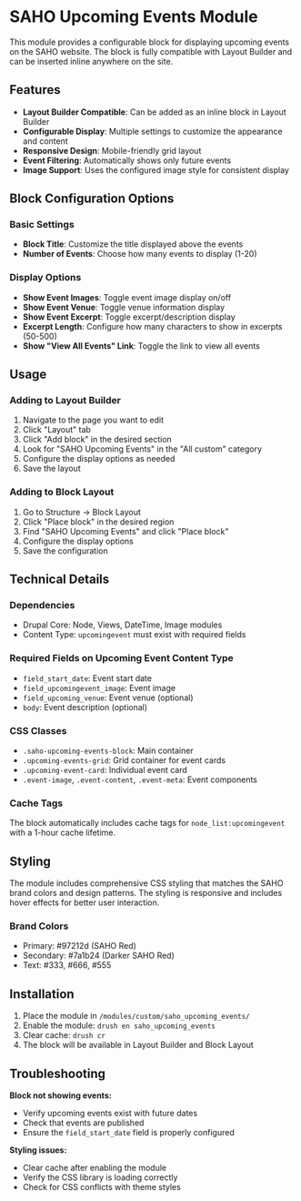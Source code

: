 # SAHO Upcoming Events Module

This module provides a configurable block for displaying upcoming events on the SAHO website. The block is fully compatible with Layout Builder and can be inserted inline anywhere on the site.

## Features

- **Layout Builder Compatible**: Can be added as an inline block in Layout Builder
- **Configurable Display**: Multiple settings to customize the appearance and content
- **Responsive Design**: Mobile-friendly grid layout
- **Event Filtering**: Automatically shows only future events
- **Image Support**: Uses the configured image style for consistent display

## Block Configuration Options

### Basic Settings
- **Block Title**: Customize the title displayed above the events
- **Number of Events**: Choose how many events to display (1-20)

### Display Options
- **Show Event Images**: Toggle event image display on/off
- **Show Event Venue**: Toggle venue information display
- **Show Event Excerpt**: Toggle excerpt/description display
- **Excerpt Length**: Configure how many characters to show in excerpts (50-500)
- **Show "View All Events" Link**: Toggle the link to view all events

## Usage

### Adding to Layout Builder

1. Navigate to the page you want to edit
2. Click "Layout" tab
3. Click "Add block" in the desired section
4. Look for "SAHO Upcoming Events" in the "All custom" category
5. Configure the display options as needed
6. Save the layout

### Adding to Block Layout

1. Go to Structure → Block Layout
2. Click "Place block" in the desired region
3. Find "SAHO Upcoming Events" and click "Place block"
4. Configure the display options
5. Save the configuration

## Technical Details

### Dependencies
- Drupal Core: Node, Views, DateTime, Image modules
- Content Type: `upcomingevent` must exist with required fields

### Required Fields on Upcoming Event Content Type
- `field_start_date`: Event start date
- `field_upcomingevent_image`: Event image
- `field_upcoming_venue`: Event venue (optional)
- `body`: Event description (optional)

### CSS Classes
- `.saho-upcoming-events-block`: Main container
- `.upcoming-events-grid`: Grid container for event cards
- `.upcoming-event-card`: Individual event card
- `.event-image`, `.event-content`, `.event-meta`: Event components

### Cache Tags
The block automatically includes cache tags for `node_list:upcomingevent` with a 1-hour cache lifetime.

## Styling

The module includes comprehensive CSS styling that matches the SAHO brand colors and design patterns. The styling is responsive and includes hover effects for better user interaction.

### Brand Colors
- Primary: #97212d (SAHO Red)
- Secondary: #7a1b24 (Darker SAHO Red)
- Text: #333, #666, #555

## Installation

1. Place the module in `/modules/custom/saho_upcoming_events/`
2. Enable the module: `drush en saho_upcoming_events`
3. Clear cache: `drush cr`
4. The block will be available in Layout Builder and Block Layout

## Troubleshooting

**Block not showing events:**
- Verify upcoming events exist with future dates
- Check that events are published
- Ensure the `field_start_date` field is properly configured

**Styling issues:**
- Clear cache after enabling the module
- Verify the CSS library is loading correctly
- Check for CSS conflicts with theme styles